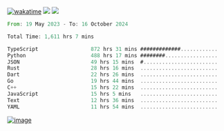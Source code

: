 [![wakatime](https://wakatime.com/badge/user/00eead22-fb14-4dd0-ab8a-3625cafbd50d.svg)](https://wakatime.com/@00eead22-fb14-4dd0-ab8a-3625cafbd50d)
![](https://komarev.com/ghpvc/?username=flatypus)
![](https://pixel.flatypus.me/flatypus?type=tracker)
<!--START_SECTION:waka-->

```rust
From: 19 May 2023 - To: 16 October 2024

Total Time: 1,611 hrs 7 mins

TypeScript                 872 hrs 31 mins #############............   53.91 %
Python                     488 hrs 17 mins ########.................   30.17 %
JSON                       49 hrs 15 mins  #........................   03.04 %
Rust                       28 hrs 16 mins  .........................   01.75 %
Dart                       22 hrs 26 mins  .........................   01.39 %
Go                         19 hrs 44 mins  .........................   01.22 %
C++                        15 hrs 22 mins  .........................   00.95 %
JavaScript                 15 hrs 5 mins   .........................   00.93 %
Text                       12 hrs 36 mins  .........................   00.78 %
YAML                       11 hrs 54 mins  .........................   00.74 %
```

<!--END_SECTION:waka-->
[<img alt="image" src="https://github.com/flatypus/flatypus/assets/68029599/0a302dc1-501c-43a0-ae8d-37ec4817f3bd">](https://flatypus.me)

